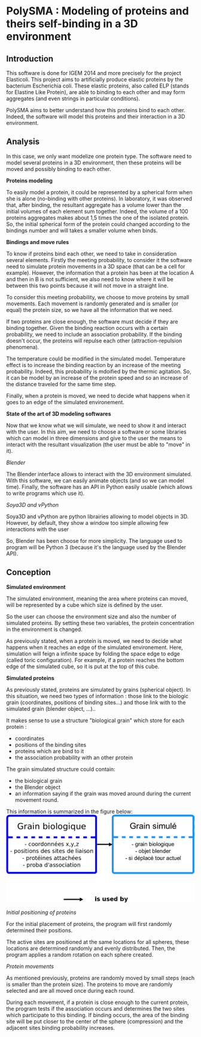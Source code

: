 PolySMA : Modeling of proteins and theirs self-binding in a 3D environment
=====================================================================================

Introduction
------------

This software is done for IGEM 2014 and more precisely for the project Elasticoli. This project aims to artificially produce elastic proteins by the bacterium Escherichia coli. These elastic proteins, also called ELP (stands for Elastine Like Protein), are able to binding to each other and may form aggregates (and even strings in particular conditions).

PolySMA aims to better understand how this proteins bind to each other. Indeed, the software will model this proteins and their interaction in a 3D environment.

Analysis
--------

In this case, we only want modelize one protein type. The software need to model several proteins in a 3D environment, then these proteins will be moved and  possibly binding to each other.

**Proteins modeling**

To easily model a protein, it could be represented by a spherical form when she is alone (no-binding with other proteins). In laboratory, it was observed that, after binding, the resultant aggregate has a volume lower than the initial volumes of each element sum together. Indeed, the volume of a 100 proteins aggregates makes about 1,5 times the one of the isolated protein. So, the initial spherical form of the protein could changed according to the bindings number and will takes a smaller volume when binds.

**Bindings and move rules**

To know if proteins bind each other, we need to take in consideration several elements. Firstly the meeting probability, to consider it the software need to simulate protein movements in a 3D space (that can be a cell for example). However, the information that a protein has been at the location A and then in B is not sufficient, we also need to know where it will be between this two points because it will not move in a straight line.

To consider this meeting probability, we choose to move proteins by small movements. Each movement is randomly generated and is smaller (or equal) the protein size, so we have all the information that we need.

If two proteins are close enough, the software must decide if they are binding together. Given the binding reaction occurs with a certain probability, we need to include an association probability. If the binding doesn't occur, the proteins will repulse each other (attraction-repulsion phenomena).

The temperature could be modified in the simulated model. Temperature effect is to increase the binding reaction by an increase of the meeting probability. Indeed, this probability is mdoified by the thermic agitation. So, it can be model by an increase of the protein speed and so an increase of the distance traveled for the same time step.

Finally, when a protein is moved, we need to decide what happens when it goes to an edge of the simulated environement.

**State of the art of 3D modeling softwares**

Now that we know what we will simulate, we need to show it and interact with the user. In this aim, we need to choose a software or some libraries which can model in three dimensions and give to the user the means to interact with the resultant visualization (the user must be able to "move" in it).

*Blender*

The Blender interface allows to interact with the 3D environment simulated. With this software, we can easily animate objects (and so we can model time). Finally, the software has an API in Python easily usable (which allows to write programs which use it).

*Soya3D and vPython*

Soya3D and vPython are python librairies allowing to model objects in 3D. However, by default, they show a window too simple allowing few interactions with the user

So, Blender has been choose for more simplicity. The language used to program will be Python 3 (because it's the language used by the Blender API).

Conception
----------
**Simulated environment**

The simulated environment, meaning the area where proteins can moved, will be represented by a cube which size is defined by the user.

So the user can choose the environment size and also the number of simulated proteins. By setting these two variables, the protein concentration in the environment is changed.

As previously stated, when a protein is moved, we need to decide what happens when it reaches an edge of the simulated environement. Here, simulation will feign a infinite space by folding the space edge to edge (called toric configuration). For example, if a protein reaches the bottom edge of the simulated cube, so it is put at the top of this cube.

**Simulated proteins**

As previously stated, proteins are simulated by grains (spherical object). In this situation, we need two types of information : those link to the biologic grain (coordinates, positions of binding sites...) and those link with to the simulated grain (blender object, ...)..

It makes sense to use a structure "biological grain" which store for each protein :
 - coordinates
 - positions of the binding sites
 - proteins which are bind to it
 - the association probability with an other protein

The grain simulated structure could contain:
 - the biological grain
 - the Blender object
 - an information saying if the grain was moved around during the current movement round.

This information is summarized in the figure below:
![Class_Diagram](https://raw.githubusercontent.com/amir003/PolySMA/master/ressources/classes_conception.png)

*Initial positioning of proteins*

For the initial placement of proteins, the program will first randomly determined their positions.

The active sites are positioned at the same locations for all spheres, these locations are determined randomly and evenly distributed. Then, the program applies a random rotation on each sphere created.

*Protein movements*

As mentioned previously, proteins are randomly moved by small steps (each is smaller than the protein size). The proteins to move are randomly selected and are all moved once during each round.

During each movement, if a protein is close enough to the current protein, the program tests if the association occurs and determines the two sites which participate to this binding. If binding occurs, the area of the binding site will be put closer to the center of the sphere (compression) and the adjacent sites binding probability increases.
